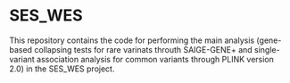 # SES_WES
This repository contains the code for performing the main analysis (gene-based collapsing tests for rare varinats throuth SAIGE-GENE+ and single-variant association analysis for common variants through PLINK version 2.0) in the SES_WES project.
